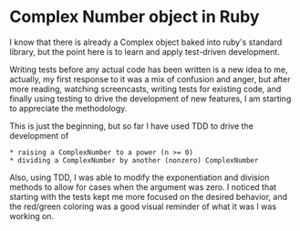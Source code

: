 Complex Number object in Ruby
=============================

I know that there is already a Complex object baked into ruby's standard 
library, but the point here is to learn and apply test-driven development.

Writing tests before any actual code has been written is a new idea to me, 
actually, my first response to it was a mix of confusion and anger, but 
after more reading, watching screencasts, writing tests for existing code, 
and finally using testing to drive the development of new features, I am 
starting to appreciate the methodology.

This is just the beginning, but so far I have used TDD to drive the 
development of 

	* raising a ComplexNumber to a power (n >= 0)
	* dividing a ComplexNumber by another (nonzero) ComplexNumber

Also, using TDD, I was able to modify the exponentiation and division methods 
to allow for cases when the argument was zero. I noticed that starting with 
the tests kept me more focused on the desired behavior, and the red/green 
coloring was a good visual reminder of what it was I was working on.

